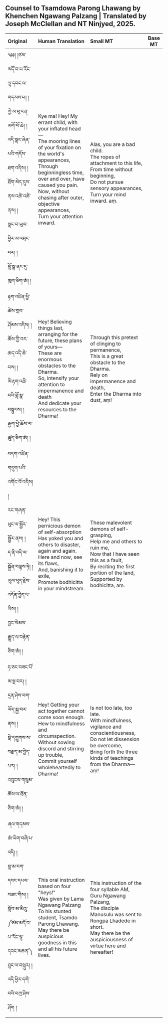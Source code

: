## Counsel to Tsamdowa Parong Lhawang by Khenchen Ngawang Palzang | Translated by Joseph McClellan and NT Ninjyed, 2025. 

| **Original** | **Human Translation** | **Small MT** | **Base MT** |
|:-------------|:----------------------|:-------------|-------------|
| ༄༅། །ཙམ་མདོ་བ་པ་རོང་ལྷ་དབང་ལ་གདམས་པ། །<br>ཀྱེ་མ་བུ་ངན་མགོ་བོ་ཆེ། །<br>འདི་སྣང་ཞེན་པའི་གདོས་ཐག་འདིས། །<br>ཐོག་མེད་དུས་ནས་འཚེ་འཚེ་ནས། །<br>སྣང་བ་ཡུལ་ཕྱིར་མ་འབྲང་བར། །<br>བློ་སྣ་ནང་དུ་ཁུག་ཅིག་ཨཾ། །| Kye ma! Hey! My errant child, with your inflated head—<br>The mooring lines of your fixation on the world's appearances,<br>Through beginningless time, over and over, have caused you pain.<br>Now, without chasing after outer, objective appearances,<br>Turn your attention inward.<br> | <br>Alas, you are a bad child.<br>The ropes of attachment to this life,<br>From time without beginning,<br>Do not pursue sensory appearances,<br>Turn your mind inward. aṃ.<br> |
|རྟག་འཛིན་ཕྱི་ཚེས་གྲབ་ཤོམས་འདིས། །<br>ཆོས་ཀྱི་བར་ཆད་འདི་ཆེ་བས། །<br>མི་རྟག་འཆི་བའི་བློ་སྣ་བསྟུངས། །<br>རྒྱག་ཕྱེ་ཆོས་ལ་ཚུད་ཅིག་ཨཾ།  །| Hey! Believing things last, arranging for the future, these plans of yours—<br>These are enormous obstacles to the Dharma.<br>So, intensify your attention to impermanence and death<br>And dedicate your resources to the Dharma! | Through this pretext of clinging to permanence, <br> This is a great obstacle to the Dharma.<br> Rely on impermanence and death, <br> Enter the Dharma into dust, aṃ!|
|བདག་འཛིན་གདུག་པའི་འགོང་བོ་འདིས། །<br>རང་གཞན་ཕུང་ལ་སྦྱོར་སྦྱོར་ནས། །<br>ད་ནི་འདི་ལ་སྐྱོན་བལྟས་ཏེ། །<br>ཡུལ་ཕུད་རྗེས་འདོན་བྱེད་པ་ཡིས། །<br>བྱང་སེམས་རྒྱུད་ལ་བརྟེན་ཅིག་ཨཾ། །  | Hey! This pernicious demon of self-absorption<br>Has yoked you and others to disaster, again and again.<br>Here and now, see its flaws,<br>And, banishing it to exile,<br>Promote bodhicitta in your mindstream.<br> | These malevolent demons of self-grasping, <br>Help me and others to ruin me, <br>Now that I have seen this as a fault, <br>By reciting the first portion of the land, <br>Supported by bodhicitta, aṃ. |
| ཧ་ཅང་བཟང་པོ་མ་སྔ་བར། །<br>དྲན་ཤེས་བག་ཡོད་སྐྱ་བར་ནས། །<br>སྡེ་དཀྲུགས་ས་བརྫད་མ་བྱེད་པར། །<br>འབུངས་གསུམ་ཆོས་ལ་ཐོན་ཅིག་ཨཾ། །| Hey! Getting your act together cannot come soon enough. <br>Hew to mindfulness and circumspection.<br>Without sowing discord and stirring up trouble,<br>Commit yourself wholeheartedly to Dharma! | Is not too late, too late.<br>With mindfulness, vigilance and conscientiousness,<br>Do not let dissension be overcome,<br>Bring forth the three kinds of teachings from the Dharma—aṃ!|
| ཞལ་གདམས་ཨཾ་ཡིག་བཞི་པ་འདི། །<br>བླ་མ་ངག་དབང་དཔལ་བཟང་གིས། །<br>སློབ་མ་མིའུ་༼ཙམ་མདོ་བ་པ་རོང་ལྷ་དབང་མཆན་༽ཐུང་ལ་བསྐུར། །<br>འདི་ཕྱིར་དགེ་བའི་བཀྲ་ཤིས་ཤོག ། | This oral instruction based on four "heys!" <br> Was given by Lama Ngawang Palzang <br>To his stunted student, Tsamdo Parong Lhawang. <br>May there be auspicious goodness in this and all his future lives. | This instruction of the four syllable AṂ, <br> Guru Ngawang Palzang, <br> The disciple Manusulu was sent to Rongpa Lhadede in short. <br> May there be the auspiciousness of virtue here and hereafter!
